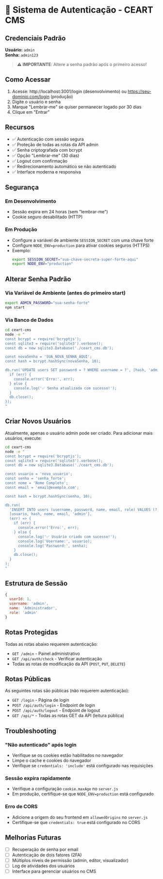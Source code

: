 # 🔐 Sistema de Autenticação - CEART CMS

## Credenciais Padrão

**Usuário:** `admin`  
**Senha:** `admin123`

> ⚠️ **IMPORTANTE**: Altere a senha padrão após o primeiro acesso!

## Como Acessar

1. Acesse: http://localhost:3001/login (desenvolvimento) ou https://seu-dominio.com/login (produção)
2. Digite o usuário e senha
3. Marque "Lembrar-me" se quiser permanecer logado por 30 dias
4. Clique em "Entrar"

## Recursos

- ✅ Autenticação com sessão segura
- ✅ Proteção de todas as rotas da API admin
- ✅ Senha criptografada com bcrypt
- ✅ Opção "Lembrar-me" (30 dias)
- ✅ Logout com confirmação
- ✅ Redirecionamento automático se não autenticado
- ✅ Interface moderna e responsiva

## Segurança

### Em Desenvolvimento
- Sessão expira em 24 horas (sem "lembrar-me")
- Cookie seguro desabilitado (HTTP)

### Em Produção
- Configure a variável de ambiente `SESSION_SECRET` com uma chave forte
- Configure `NODE_ENV=production` para ativar cookies seguros (HTTPS)
- Exemplo:
  ```bash
  export SESSION_SECRET="sua-chave-secreta-super-forte-aqui"
  export NODE_ENV="production"
  ```

## Alterar Senha Padrão

### Via Variável de Ambiente (antes do primeiro start)
```bash
export ADMIN_PASSWORD="sua-senha-forte"
npm start
```

### Via Banco de Dados
```bash
cd ceart-cms
node -e "
const bcrypt = require('bcryptjs');
const sqlite3 = require('sqlite3').verbose();
const db = new sqlite3.Database('./ceart_cms.db');

const novaSenha = 'SUA_NOVA_SENHA_AQUI';
const hash = bcrypt.hashSync(novaSenha, 10);

db.run('UPDATE users SET password = ? WHERE username = ?', [hash, 'admin'], (err) => {
  if (err) {
    console.error('Erro:', err);
  } else {
    console.log('✅ Senha atualizada com sucesso!');
  }
  db.close();
});
"
```

## Criar Novos Usuários

Atualmente, apenas o usuário admin pode ser criado. Para adicionar mais usuários, execute:

```bash
cd ceart-cms
node -e "
const bcrypt = require('bcryptjs');
const sqlite3 = require('sqlite3').verbose();
const db = new sqlite3.Database('./ceart_cms.db');

const usuario = 'novo_usuario';
const senha = 'senha_forte';
const nome = 'Nome Completo';
const email = 'email@exemplo.com';

const hash = bcrypt.hashSync(senha, 10);

db.run(
  'INSERT INTO users (username, password, name, email, role) VALUES (?, ?, ?, ?, ?)',
  [usuario, hash, nome, email, 'admin'],
  (err) => {
    if (err) {
      console.error('Erro:', err);
    } else {
      console.log('✅ Usuário criado com sucesso!');
      console.log('Username:', usuario);
      console.log('Password:', senha);
    }
    db.close();
  }
);
"
```

## Estrutura de Sessão

```javascript
{
  userId: 1,
  username: 'admin',
  name: 'Administrador',
  role: 'admin'
}
```

## Rotas Protegidas

Todas as rotas abaixo requerem autenticação:

- `GET /admin` - Painel administrativo
- `GET /api/auth/check` - Verificar autenticação
- Todas as rotas de modificação da API (`POST`, `PUT`, `DELETE`)

## Rotas Públicas

As seguintes rotas são públicas (não requerem autenticação):

- `GET /login` - Página de login
- `POST /api/auth/login` - Endpoint de login
- `POST /api/auth/logout` - Endpoint de logout
- `GET /api/*` - Todas as rotas GET da API (leitura pública)

## Troubleshooting

### "Não autenticado" após login
- Verifique se os cookies estão habilitados no navegador
- Limpe o cache e cookies do navegador
- Verifique se `credentials: 'include'` está configurado nas requisições

### Sessão expira rapidamente
- Verifique a configuração `cookie.maxAge` no `server.js`
- Em produção, certifique-se que `NODE_ENV=production` está configurado

### Erro de CORS
- Adicione a origem do seu frontend em `allowedOrigins` no `server.js`
- Certifique-se que `credentials: true` está configurado no CORS

## Melhorias Futuras

- [ ] Recuperação de senha por email
- [ ] Autenticação de dois fatores (2FA)
- [ ] Múltiplos níveis de permissão (admin, editor, visualizador)
- [ ] Log de atividades dos usuários
- [ ] Interface para gerenciar usuários no CMS
